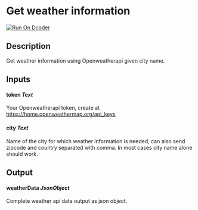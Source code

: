 # Get weather information
[![Run On Dcoder](https://static-content.dcoder.tech/dcoder-assets/run-on-dcoder.svg)](https://code.dcoder.tech/feed/project/612e832511d720593ba65e95)

## Description
Get weather information using Openweatherapi given city name.

## Inputs
#### **token**  *Text*
Your Openweatherapi token, create at https://home.openweathermap.org/api_keys
#### **city**  *Text*
Name of the city for which weather information is needed, can also send zipcode and country separated with comma. In most cases city name alone should work.

## Output
#### **weatherData**  *JsonObject*
Complete weather api data output as json object.

